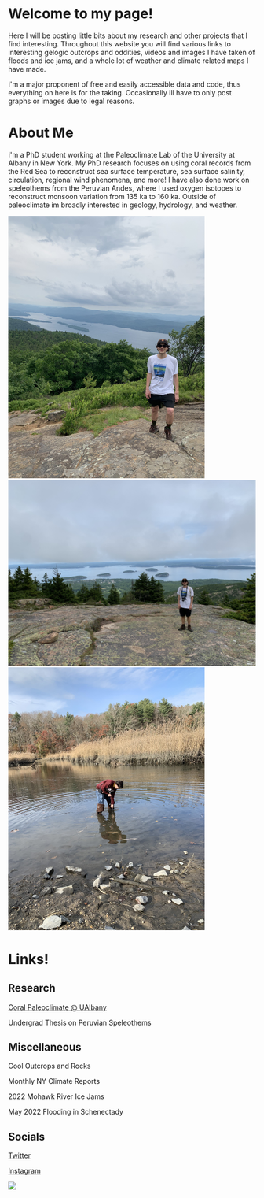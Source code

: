 # Welcome to my page!
  
Here I will be posting little bits about my research and other projects that I find interesting. Throughout this website you will find various links to interesting gelogic outcrops and oddities, videos and images I have taken of floods and ice jams, and a whole lot of weather and climate related maps I have made. 

I'm a major proponent of free and easily accessible data and code, thus everything on here is for the taking. Occasionally ill have to only post graphs or images due to legal reasons. 

# About Me

I'm a PhD student working at the Paleoclimate Lab of the University at Albany in New York. My PhD research focuses on using coral records from the Red Sea to reconstruct sea surface temperature, sea surface salinity, circulation, regional wind phenomena, and more! I have also done work on speleothems from the Peruvian Andes, where I used oxygen isotopes to reconstruct monsoon variation from 135 ka to 160 ka. Outside of paleoclimate im broadly interested in geology, hydrology, and weather. 


<img src="IMG_6707.jpg" alt="drawing" width="400"/> <img src="IMG_7110.jpg" alt="drawing" width="600"/>  <img src="IMG_4738.jpg" alt="drawing" width="400"/> 


# Links!

## Research 
[Coral Paleoclimate @ UAlbany](ulab.md)

Undergrad Thesis on Peruvian Speleothems 

## Miscellaneous
Cool Outcrops and Rocks 

Monthly NY Climate Reports

2022 Mohawk River Ice Jams 

May 2022 Flooding in Schenectady

## Socials
[Twitter](https://twitter.com/plumquat)

[Instagram](https://www.instagram.com/plummquat/?hl=en)

<div>
<div class="container">
  <img src="TNY.png" width="200">
  <div class="topleft">
</div>
